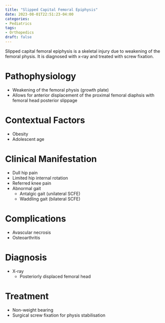 ```yaml
---
title: "Slipped Capital Femoral Epiphysis"
date: 2023-08-01T22:51:23-04:00
categories: 
- Pediatrics
tags:
- Orthopedics
draft: false
---
```

Slipped capital femoral epiphysis is a skeletal injury due to weakening of the femoral physis. It is diagnosed with x-ray and treated with screw fixation.

<!--more-->
# Pathophysiology
- Weakening of the femoral physis (growth plate)
- Allows for anterior displacement of the proximal femoral diaphsis with femoral head posterior slippage

# Contextual Factors
- Obesity
- Adolescent age

# Clinical Manifestation
- Dull hip pain
- Limited hip internal rotation
- Referred knee pain
- Abnormal gait
  - Antalgic gait (unilateral SCFE)
  - Waddling gait (bilateral SCFE)

# Complications
- Avascular necrosis
- Osteoarthritis

# Diagnosis
- X-ray
  - Posteriorly displaced femoral head

# Treatment
- Non-weight bearing
- Surgical screw fixation for physis stabilisation
